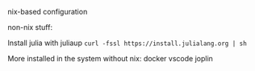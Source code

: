 nix-based configuration

non-nix stuff:

Install julia with juliaup
`curl -fssl https://install.julialang.org | sh`

More installed in the system without nix:
docker
vscode
joplin
